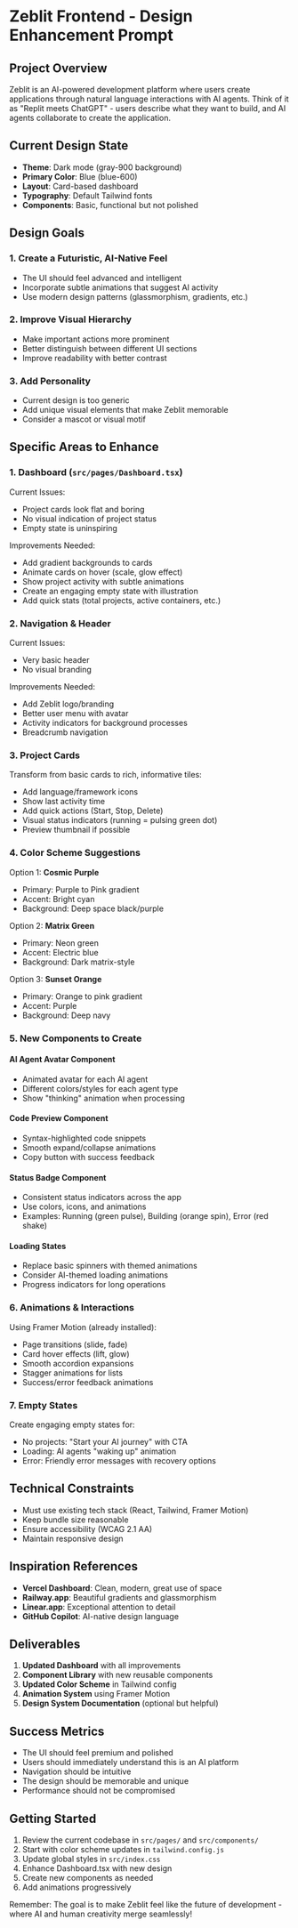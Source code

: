 # Zeblit Frontend - Design Enhancement Prompt

## Project Overview
Zeblit is an AI-powered development platform where users create applications through natural language interactions with AI agents. Think of it as "Replit meets ChatGPT" - users describe what they want to build, and AI agents collaborate to create the application.

## Current Design State
- **Theme**: Dark mode (gray-900 background)
- **Primary Color**: Blue (blue-600)
- **Layout**: Card-based dashboard
- **Typography**: Default Tailwind fonts
- **Components**: Basic, functional but not polished

## Design Goals

### 1. **Create a Futuristic, AI-Native Feel**
- The UI should feel advanced and intelligent
- Incorporate subtle animations that suggest AI activity
- Use modern design patterns (glassmorphism, gradients, etc.)

### 2. **Improve Visual Hierarchy**
- Make important actions more prominent
- Better distinguish between different UI sections
- Improve readability with better contrast

### 3. **Add Personality**
- Current design is too generic
- Add unique visual elements that make Zeblit memorable
- Consider a mascot or visual motif

## Specific Areas to Enhance

### 1. **Dashboard (`src/pages/Dashboard.tsx`)**
Current Issues:
- Project cards look flat and boring
- No visual indication of project status
- Empty state is uninspiring

Improvements Needed:
- Add gradient backgrounds to cards
- Animate cards on hover (scale, glow effect)
- Show project activity with subtle animations
- Create an engaging empty state with illustration
- Add quick stats (total projects, active containers, etc.)

### 2. **Navigation & Header**
Current Issues:
- Very basic header
- No visual branding

Improvements Needed:
- Add Zeblit logo/branding
- Better user menu with avatar
- Activity indicators for background processes
- Breadcrumb navigation

### 3. **Project Cards**
Transform from basic cards to rich, informative tiles:
- Add language/framework icons
- Show last activity time
- Add quick actions (Start, Stop, Delete)
- Visual status indicators (running = pulsing green dot)
- Preview thumbnail if possible

### 4. **Color Scheme Suggestions**
Option 1: **Cosmic Purple**
- Primary: Purple to Pink gradient
- Accent: Bright cyan
- Background: Deep space black/purple

Option 2: **Matrix Green**
- Primary: Neon green
- Accent: Electric blue
- Background: Dark matrix-style

Option 3: **Sunset Orange**
- Primary: Orange to pink gradient
- Accent: Purple
- Background: Deep navy

### 5. **New Components to Create**

#### AI Agent Avatar Component
- Animated avatar for each AI agent
- Different colors/styles for each agent type
- Show "thinking" animation when processing

#### Code Preview Component
- Syntax-highlighted code snippets
- Smooth expand/collapse animations
- Copy button with success feedback

#### Status Badge Component
- Consistent status indicators across the app
- Use colors, icons, and animations
- Examples: Running (green pulse), Building (orange spin), Error (red shake)

#### Loading States
- Replace basic spinners with themed animations
- Consider AI-themed loading animations
- Progress indicators for long operations

### 6. **Animations & Interactions**
Using Framer Motion (already installed):
- Page transitions (slide, fade)
- Card hover effects (lift, glow)
- Smooth accordion expansions
- Stagger animations for lists
- Success/error feedback animations

### 7. **Empty States**
Create engaging empty states for:
- No projects: "Start your AI journey" with CTA
- Loading: AI agents "waking up" animation
- Error: Friendly error messages with recovery options

## Technical Constraints
- Must use existing tech stack (React, Tailwind, Framer Motion)
- Keep bundle size reasonable
- Ensure accessibility (WCAG 2.1 AA)
- Maintain responsive design

## Inspiration References
- **Vercel Dashboard**: Clean, modern, great use of space
- **Railway.app**: Beautiful gradients and glassmorphism
- **Linear.app**: Exceptional attention to detail
- **GitHub Copilot**: AI-native design language

## Deliverables

1. **Updated Dashboard** with all improvements
2. **Component Library** with new reusable components
3. **Updated Color Scheme** in Tailwind config
4. **Animation System** using Framer Motion
5. **Design System Documentation** (optional but helpful)

## Success Metrics
- The UI should feel premium and polished
- Users should immediately understand this is an AI platform
- Navigation should be intuitive
- The design should be memorable and unique
- Performance should not be compromised

## Getting Started
1. Review the current codebase in `src/pages/` and `src/components/`
2. Start with color scheme updates in `tailwind.config.js`
3. Update global styles in `src/index.css`
4. Enhance Dashboard.tsx with new design
5. Create new components as needed
6. Add animations progressively

Remember: The goal is to make Zeblit feel like the future of development - where AI and human creativity merge seamlessly! 